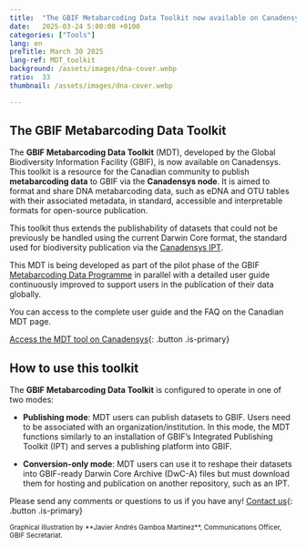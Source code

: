 ```yaml
---
title:  "The GBIF Metabarcoding Data Toolkit now available on Canadensys"
date:   2025-03-24 5:00:00 +0100
categories: ["Tools"]
lang: en
preTitle: March 30 2025
lang-ref: MDT_toolkit
background: /assets/images/dna-cover.webp
ratio:  33
thumbnail: /assets/images/dna-cover.webp

---
```




## The GBIF Metabarcoding Data Toolkit

The **GBIF Metabarcoding Data Toolkit** (MDT), developed by the Global Biodiversity Information Facility (GBIF), is now available on Canadensys. This toolkit is a resource for the Canadian community to publish **metabarcoding data** to GBIF via the **Canadensys node**. It is aimed to format and share DNA metabarcoding data, such as eDNA and OTU tables with their associated metadata, in standard, accessible and interpretable formats for open-source publication.

This toolkit thus extends the publishability of datasets that could not be previously be handled using the current Darwin Core format, the standard used for biodiversity publication via the [Canadensys IPT](https://data.canadensys.net/ipt/).


This MDT is being developed as part of the pilot phase of the GBIF [Metabarcoding Data Programme](https://www.gbif.org/metabarcoding) in parallel with a detailed user guide continuously improved to support users in the publication of their data globally.

You can access to the complete user guide and the FAQ on the Canadian MDT page.

[Access the MDT tool on Canadensys](https://mdt.canadensys.net/){: .button .is-primary}


## How to use this toolkit

The **GBIF Metabarcoding Data Toolkit** is configured to operate in one of two modes:

* **Publishing mode**: MDT users can publish datasets to GBIF. Users need to be associated with an organization/institution. In this mode, the MDT functions similarly to an installation of GBIF’s Integrated Publishing Toolkit (IPT) and serves a publishing platform into GBIF.

* **Conversion-only mode**: MDT users can use it to reshape their datasets into GBIF-ready Darwin Core Archive (DwC-A) files but must download them for hosting and publication on another repository, such as an IPT.






Please send any comments or questions to us if you have any!
[Contact us](mailto:canadensys.network@gmail.com){: .button .is-primary}



<small>
Graphical illustration by **Javier Andrés Gamboa Martínez**, Communications Officer, GBIF Secretariat.
</small>




